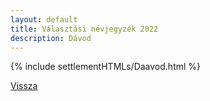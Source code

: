 ```yaml
---
layout: default
title: Választási névjegyzék 2022
description: Dávod
---
```


{% include settlementHTMLs/Daavod.html %}

[Vissza](./)